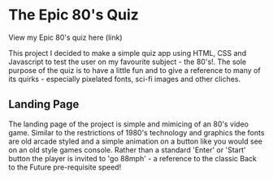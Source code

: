 # The Epic 80's Quiz

View my Epic 80's quiz here (link)

This project I decided to make a simple quiz app using HTML, CSS and Javascript to test the user on my favourite subject - the 80's!.
The sole purpose of the quiz is to have a little fun and to give a reference to many of its quirks - especially pixelated fonts, sci-fi images and other cliches.

## Landing Page

The landing page of the project is simple and mimicing of an 80's video game. Similar to the restrictions of 1980's technology and graphics the fonts are old arcade styled and a simple animation on a button like you would see on an old style games console.
Rather than a standard 'Enter' or 'Start' button the player is invited to 'go 88mph' - a reference to the classic Back to the Future pre-requisite speed!



